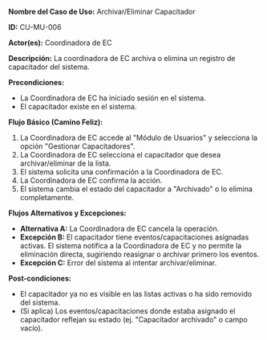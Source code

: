 **Nombre del Caso de Uso:** Archivar/Eliminar Capacitador

**ID:** CU-MU-006

**Actor(es):** Coordinadora de EC

**Descripción:** La coordinadora de EC archiva o elimina un registro de capacitador del sistema.

**Precondiciones:**

* La Coordinadora de EC ha iniciado sesión en el sistema.
* El capacitador existe en el sistema.

**Flujo Básico (Camino Feliz):**

1. La Coordinadora de EC accede al "Módulo de Usuarios" y selecciona la opción "Gestionar Capacitadores".
2. La Coordinadora de EC selecciona el capacitador que desea archivar/eliminar de la lista.
3. El sistema solicita una confirmación a la Coordinadora de EC.
4. La Coordinadora de EC confirma la acción.
5. El sistema cambia el estado del capacitador a "Archivado" o lo elimina completamente.

**Flujos Alternativos y Excepciones:**

* **Alternativa A:** La Coordinadora de EC cancela la operación.
* **Excepción B:** El capacitador tiene eventos/capacitaciones asignadas activas. El sistema notifica a la Coordinadora de EC y no permite la eliminación directa, sugiriendo reasignar o archivar primero los eventos.
* **Excepción C:** Error del sistema al intentar archivar/eliminar.

**Post-condiciones:**

* El capacitador ya no es visible en las listas activas o ha sido removido del sistema.
* (Si aplica) Los eventos/capacitaciones donde estaba asignado el capacitador reflejan su estado (ej. "Capacitador archivado" o campo vacío).